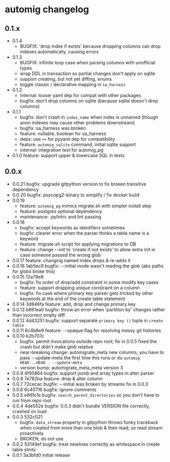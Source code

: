 # automig changelog

## 0.1.x

* 0.1.4
  - BUGFIX: 'drop index if exists' because dropping columns can drop indexes automatically, causing errors
* 0.1.3
  - BUGFIX: infinite loop case when parsing columns with unofficial types
  - wrap DDL in transaction so partial changes don't apply on sqlite
  - support creating, but not yet diffing, enums
  - toggle classic / declarative mapping in `sa_harness`
* 0.1.2
  - internal: looser yaml dep for compat with other packages
  - bugfix: don't drop columns on sqlite (because sqlite doesn't drop columns)
* 0.1.1
  - bugfix: don't crash in `index_name` when index is unnamed (though anon indexes may cause other problems downstream)
  - bugfix: sa\_harness was broken
  - feature: nullable, boolean for sa\_harness
  - deps: use `>=` for pyyaml dep for compatibility
  - feature: `automig_sqlite` command, initial sqlite support
  - internal: integration test for automig\_pg
* 0.1.0 feature: support upper & lowercase SQL in tests

## 0.0.x

* 0.0.21 bugfix: upgrade gitpython version to fix broken transitive dependency
* 0.0.20 bugfix: psycopg2-binary to simplify / fix docker build
* 0.0.19
  - feature: `automig_pg` mimics migrate.sh with simpler install step
  - feature: postgres optional dependency
  - maintenance: .pylintrc and lint passing
* 0.0.18
  - bugfix: accept keywords as identifiers sometimes
  - bugfix: clearer error when the parser thinks a table name is a keyword
  - feature: migrate.sh script for applying migrations to DB
  - feature: change --init to 'create if not exists' to allow extra init in case someone passed the wrong glob
* 0.0.17 feature: changing named index drops & re-adds it
* 0.0.16 1ab5ec9 bugfix: --initial mode wasn't reading the glob (abs paths for globs broke this)
* 0.0.15 12a79e8
  - bugfix: fix order of drop/add constraint in some modify key cases
  - feature: support dropping unique constraint on a column
  - bugfix: fix case where primary key parser gets tricked by other keywords at the end of the create table statement
* 0.0.14 3d846fa feature: add, drop and change primary key
* 0.0.13 b861ea0 bugfix: throw an error when 'partition by' changes rather than incorrect empty diff
* 0.0.12 4d43251 bugfix: support separate `primary key ()` tuple in `create table`
* 0.0.11 6c4b8e9 feature: --opaque flag for resolving messy git histories
* 0.0.10 b2b707c
  - bugfix: permit invocations outside repo root; fix in 0.0.5 fixed the crash but didn't make glob relative
  - near-breaking change: automigrate_meta new columns, you have to pass --update-meta the first time this runs or do `automig HEAD...HEAD . --update-meta`
  - version bump: automigrate_meta_meta version 3
* 0.0.9 4f95864 bugfix: support jsonb and array types in alter parser
* 0.0.8 7e782ba feature: drop & alter column
* 0.0.7 72cecac bugfix: --initial was broken by streams fix in 0.0.3
* 0.0.6 6c40716 bugfix: ignore comments
* 0.0.5 e66fc1e bugfix: `search_parent_directories` so you don't have to run from repo root
* 0.0.4 4de552e bugfix: 0.0.3 didn't bundle VERSION file correctly, crashed on load
* 0.0.3 532c021
	- bugfix: `data_stream` property in gitpython throws funky traceback when created from more than one blob & then read; so read stream proactively
	- BROKEN, do not use
* 0.0.2 53149ef bugfix: treat newlines correctly as whitespace in create table stmts
* 0.0.1 3a3bfd0 initial release
